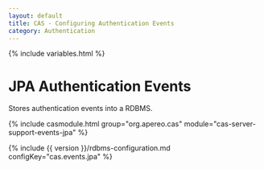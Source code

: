 ```yaml
---
layout: default
title: CAS - Configuring Authentication Events
category: Authentication
---
```

{% include variables.html %}

# JPA Authentication Events

Stores authentication events into a RDBMS.

{% include casmodule.html group="org.apereo.cas" module="cas-server-support-events-jpa" %}

{% include {{ version }}/rdbms-configuration.md configKey="cas.events.jpa" %}
